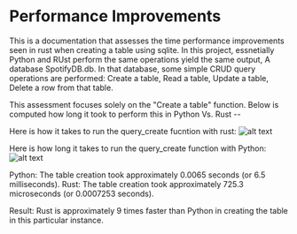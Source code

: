 # Performance Improvements

This is a documentation that assesses the time performance improvements seen in rust when creating a table using sqlite. In this project, essnetially Python and RUst perform the same operations yield the same output, A database SpotifyDB.db. In that database, some simple CRUD query operations are performed: Create a table, Read a table, Update a table, Delete a row from that table. 

This assessment focuses solely on the "Create a table" function. Below is computed how long it took to perform this in Python Vs. Rust -- 

Here is how it takes to run the query_create fucntion with rust:
![alt text](images/rust_create_time.jpg)

Here is how long it takes to run the query_create function with Python:
![alt text](images/Python_Create_Time.jpg)


Python: The table creation took approximately 0.0065 seconds (or 6.5 milliseconds).
Rust: The table creation took approximately 725.3 microseconds (or 0.0007253 seconds).

Result: 
Rust is approximately 9 times faster than Python in creating the table in this particular instance.
